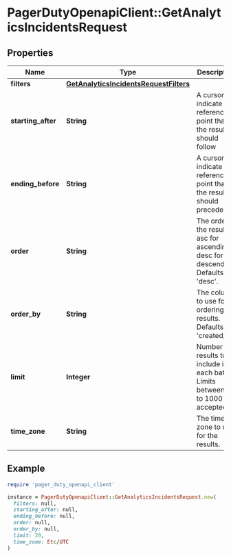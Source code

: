 # PagerDutyOpenapiClient::GetAnalyticsIncidentsRequest

## Properties

| Name | Type | Description | Notes |
| ---- | ---- | ----------- | ----- |
| **filters** | [**GetAnalyticsIncidentsRequestFilters**](GetAnalyticsIncidentsRequestFilters.md) |  | [optional] |
| **starting_after** | **String** | A cursor to indicate the reference point that the results should follow | [optional] |
| **ending_before** | **String** | A cursor to indicate the reference point that the results should precede | [optional] |
| **order** | **String** | The order the results;  asc for ascending, desc for descending. Defaults to &#39;desc&#39;. | [optional] |
| **order_by** | **String** | The column to use for ordering the results. Defaults to &#39;created_at&#39;. | [optional] |
| **limit** | **Integer** | Number of results to include in each batch. Limits between 1 to 1000 are accepted. | [optional] |
| **time_zone** | **String** | The time zone to use for the results. | [optional] |

## Example

```ruby
require 'pager_duty_openapi_client'

instance = PagerDutyOpenapiClient::GetAnalyticsIncidentsRequest.new(
  filters: null,
  starting_after: null,
  ending_before: null,
  order: null,
  order_by: null,
  limit: 20,
  time_zone: Etc/UTC
)
```

